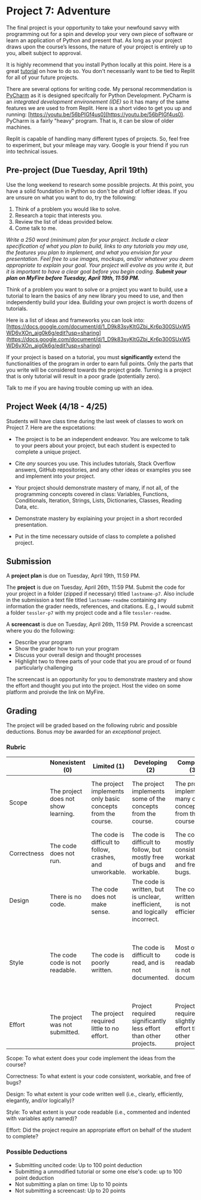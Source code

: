 # Project 7: Adventure

The final project is your opportunity to take your newfound savvy with programming out for a spin and develop your very own piece of software or learn an application of Python and present that. As long as your project draws upon the course’s lessons, the nature of your project is entirely up to you, albeit subject to approval.

It is highly recommend that you install Python locally at this point. Here is a great [tutorial](https://realpython.com/installing-python/) on how to do so. You don't necessarily want to be tied to Replit for all of your future projects. 

There are several options for writing code. My personal recommendation is [PyCharm](https://www.jetbrains.com/pycharm/) as it is designed specifcally for Python Development. PyCharm is an *integrated development environement (IDE)* so it has many of the same features we are used to from Replit. Here is a short video to get you up and running: [https://youtu.be/56bPIGf4us0](https://youtu.be/56bPIGf4us0). PyCharm is a fairly "heavy" program. That is, it can be slow of older machines.

Replit is capable of handling many different types of projects. So, feel free to experiment, but your mileage may vary. Google is your friend if you run into technical issues.

## Pre-project (Due Tuesday, April 19th)

Use the long weekend to research some possible projects. At this point, you have a solid foundation in Python so don't be afraid of loftier ideas. If you are unsure on what you want to do, try the following:

1. Think of a problem you would like to solve.
2. Research a topic that interests you.
3. Review the list of ideas provided below.
4. Come talk to me.

**Write a 250 word (minimum) plan for your project. Include a clear specification of what you plan to build, links to any tutorials you may use, the features you plan to implement, and what you envision for your presentation.* Feel free to use images, mockups, and/or whatever you deem appropriate to explain your goal. Your project will evolve as you write it, but it is important to have a clear goal before you begin coding. **Submit your plan on MyFire before Tuesday, April 19th, 11:59 PM.***

Think of a problem you want to solve or a project you want to build, use a tutorial to learn the basics of any new library you meed to use, and then independently build your idea. Building your own project is worth dozens of tutorials.

Here is a list of ideas and frameworks you can look into: [https://docs.google.com/document/d/1_D9k83syKltGZbj_Kr6p300SUxW5WD6vXOn_aig0k6g/edit?usp=sharing](https://docs.google.com/document/d/1_D9k83syKltGZbj_Kr6p300SUxW5WD6vXOn_aig0k6g/edit?usp=sharing)

If your project is based on a tutorial, you must **significantly** extend the functionalities of the program in order to earn full points. Only the parts that you write will be considered towards the project grade. Turning is a project that is only tutorial will result in a poor grade (potentially zero).

Talk to me if you are having trouble coming up with an idea.

## Project Week (4/18 - 4/25)

Students will have class time during the last week of classes to work on Project 7. Here are the expcetations:

- The project is to be an independent endeavor. You are welcome to talk to your peers about your project, but each student is expected to complete a unique project.

- Cite *any* sources you use. This includes tutorials, Stack Overflow answers, GitHub repositories, and any other ideas or examples you see and implement into your project.

- Your project should demonstrate mastery of many, if not all, of the programming concepts covered in class: Variables, Functions, Conditionals, Iteration, Strings, Lists, Dictionaries, Classes, Reading Data, etc.

- Demonstrate mastery by explaining your project in a short recorded presentation.

- Put in the time necessary outside of class to complete a polished project.

## Submission

A **project plan** is due on Tuesday, April 19th, 11:59 PM.

The **project** is due on Tuesday, April 26th, 11:59 PM.
Submit the code for your project in a folder (zipped if necessary) titled `lastname-p7`.
Also include in the submission a text file titled `lastname-readme` containing any information the grader needs, references, and citations.
E.g., I would submit a folder `tessler-p7` with my project code and a file `tessler-readme`.

A **screencast** is due on Tuesday, April 26th, 11:59 PM.
Provide a screencast where you do the following:

- Describe your program
- Show the grader how to run your program
- Discuss your overall design and thought processes
- Highlight two to three parts of your code that you are proud of or found particularly challenging

The screencast is an opportunity for you to demonstrate mastery and show the effort and thought you put into the project.
Host the video on some platform and proivde the link on MyFire.

## Grading

The project will be graded based on the following rubric and possible deductions. Bonus *may* be awarded for an *exceptional* project.

### Rubric

|             | Nonexistent (0)                     | Limited (1)                                                 | Developing (2)                                                            | Competent (3)                                                | Proficient (4)                                               |
| ----------- | ----------------------------------- | ----------------------------------------------------------- | --------------------------------------------------------------------------| ------------------------------------------------------------ | ------------------------------------------------------------ |
| Scope       | The project does not show learning. | The project implements only basic concepts from the course. | The project implements some of the concepts from the course.              | The projects implements many of the concepts from the course.| The projects demonstrates mastery of the course content, and explores new ideas. |
| Correctness | The code does not run.              | The code is difficult to follow, crashes, and unworkable.   | The code is difficult to follow, but mostly free of bugs and workable.    | The code is mostly consistent, workable, and free of bugs.   | The code is consistent, workable, and free of bugs.          |
| Design      | There is no code.                   | The code does not make sense.                               | The code is written, but is unclear, inefficient, and logically incorrect.| The code is written, but is not efficient.                   | The code is written well.                                    |
| Style       | The code code is not readable.      | The code is poorly written.                                 | The code is difficult to read, and is not documented.                     | Most of the code is readable, but is not documented.         | All code is easily readable, well-documented, and follows Pythonic conventions discussed in class. |
| Effort      | The project was not submitted.      | The project required little to no effort.                   | Project required significantly less effort than other projects.           | Project required slightly less effort than other projects.   | Project required the same or greater effort than other projects.

Scope: To what extent does your code implement the ideas from the course?

Correctness: To what extent is your code consistent, workable, and free of bugs?

Design: To what extent is your code written well (i.e., clearly, efficiently, elegantly, and/or logically)?

Style: To what extent is your code readable (i.e., commented and indented with variables aptly named)?

Effort: Did the project require an appropriate effort on behalf of the student to complete?

### Possible Deductions

- Submitting uncited code: Up to 100 point deduction
- Submitting a unmodified tutorial or some one else's code: up to 100 point deduction
- Not submitting a plan on time: Up to 10 points
- Not submitting a screencast: Up to 20 points
